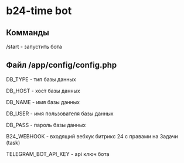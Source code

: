 # b24-time bot

## Комманды
/start - запустить бота

## Файл /app/config/config.php
DB_TYPE - тип базы данных

DB_HOST - хост базы данных

DB_NAME - имя базы данных

DB_USER - имя пользователя базы данных

DB_PASS - пароль базы данных

B24_WEBHOOK - входящий вебхук битрикс 24 с правами на Задачи (task)

TELEGRAM_BOT_API_KEY - api ключ бота
